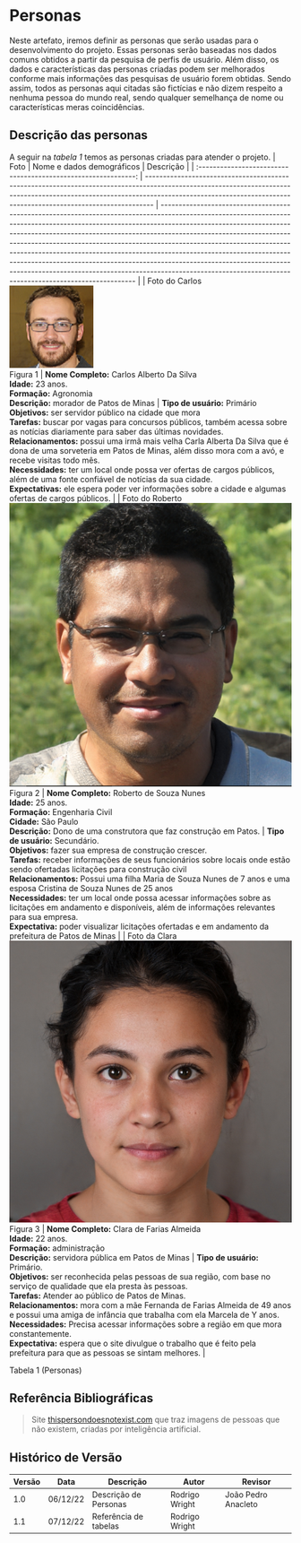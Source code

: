 # Personas

Neste artefato, iremos definir as personas que serão usadas para o desenvolvimento do projeto. Essas personas serão baseadas nos dados comuns obtidos a partir da pesquisa de perfis de usuário. Além disso, os dados e características das personas criadas podem ser melhorados conforme mais informações das pesquisas de usuário forem obtidas. Sendo assim, todos as personas aqui citadas são fictícias e não dizem respeito a nenhuma pessoa do mundo real, sendo qualquer semelhança de nome ou características meras coincidências.

## Descrição das personas
A seguir na _tabela 1_ temos as personas criadas para atender o projeto.
|                              Foto                              | Nome e dados demográficos                                                                                                                                                                                                                    | Descrição                                                                                                                                                                                                                                                                                                                                                                                                                                                                                                                                                                                                                                 |
| :------------------------------------------------------------: | -------------------------------------------------------------------------------------------------------------------------------------------------------------------------------------------------------------------------------------------- | ----------------------------------------------------------------------------------------------------------------------------------------------------------------------------------------------------------------------------------------------------------------------------------------------------------------------------------------------------------------------------------------------------------------------------------------------------------------------------------------------------------------------------------------------------------------------------------------------------------------------------------------- |
|  Foto do Carlos <br> ![Carlos](./assets_analise/Persona1.png) <br> Figura 1 | **Nome Completo:** Carlos Alberto Da Silva <br> **Idade:** 23 anos. <br> **Formação:** Agronomia <br> **Descrição:** morador de Patos de Minas                                                             | **Tipo de usuário:** Primário <br> **Objetivos:** ser servidor público na cidade que mora <br> **Tarefas:** buscar por vagas para concursos públicos, também acessa sobre as notícias diariamente para saber das últimas novidades. <br> **Relacionamentos:** possui uma irmã mais velha Carla Alberta Da Silva que é dona de uma sorveteria em Patos de Minas, além disso mora com a avó, e recebe visitas todo mês. <br> **Necessidades:** ter um local onde possa ver ofertas de cargos públicos, além de uma fonte confiável de notícias da sua cidade. <br> **Expectativas:** ele espera poder ver informações sobre a cidade e algumas ofertas de cargos públicos.                                                        |
| Foto do Roberto <br> ![Roberto](./assets_analise/Persona2.png) <br> Figura 2 | **Nome Completo:** Roberto de Souza Nunes <br> **Idade:** 25 anos. <br> **Formação:** Engenharia Civil <br> **Cidade:** São Paulo <br> **Descrição:** Dono de uma construtora que faz construção em Patos. | **Tipo de usuário:** Secundário. <br> **Objetivos:** fazer sua empresa de construção crescer. <br> **Tarefas:** receber informações de seus funcionários sobre locais onde estão sendo ofertadas licitações para construção civil <br> **Relacionamentos:** Possui uma filha Maria de Souza Nunes de 7 anos e uma esposa Cristina de Souza Nunes de 25 anos <br> **Necessidades:** ter um local onde possa acessar informações sobre as licitações em andamento e disponíveis, além de informações relevantes para sua empresa. <br> **Expectativa:** poder visualizar licitações ofertadas e em andamento da prefeitura de Patos de Minas |
|     Foto da Clara ![Clara](./assets_analise/Persona3.png) <br> Figura 3 | **Nome Completo:** Clara de Farias Almeida <br> **Idade:** 22 anos. <br> **Formação:** administração <br> **Descrição:** servidora pública em Patos de Minas                                               | **Tipo de usuário:** Primário. <br> **Objetivos:** ser reconhecida pelas pessoas de sua região, com base no serviço de qualidade que ela presta às pessoas. <br> **Tarefas:** Atender ao público de Patos de Minas. <br> **Relacionamentos:** mora com a mãe Fernanda de Farias Almeida de 49 anos e possui uma amiga de infância que trabalha com ela Marcela de Y anos. <br> **Necessidades:** Precisa acessar informações sobre a região em que mora constantemente. <br> **Expectativa:** espera que o site divulgue o trabalho que é feito pela prefeitura para que as pessoas se sintam melhores.                                   |

Tabela 1 (Personas)

## Referência Bibliográficas

> Site [thispersondoesnotexist.com](https://thispersondoesnotexist.com/) que traz imagens de pessoas que não existem, criadas por inteligência artificial.

## Histórico de Versão

| Versão | Data     | Descrição             | Autor          | Revisor             |
| ------ | -------- | --------------------- | -------------- | ------------------- |
| 1.0    | 06/12/22 | Descrição de Personas | Rodrigo Wright | João Pedro Anacleto |
| 1.1    | 07/12/22 | Referência de tabelas | Rodrigo Wright |                     |
